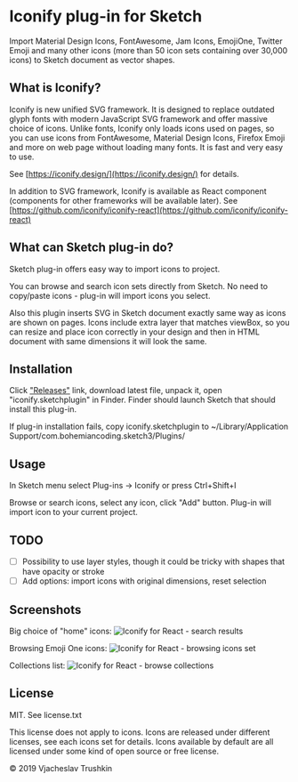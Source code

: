 # Iconify plug-in for Sketch

Import Material Design Icons, FontAwesome, Jam Icons, EmojiOne, Twitter Emoji and many other icons (more than 50 icon sets containing over 30,000 icons) to Sketch document as vector shapes.

## What is Iconify?

Iconify is new unified SVG framework. It is designed to replace outdated glyph fonts with modern JavaScript SVG framework
and offer massive choice of icons. Unlike fonts, Iconify only loads icons used on pages, so you can use icons from FontAwesome,
Material Design Icons, Firefox Emoji and more on web page without loading many fonts. It is fast and very easy to use.

See [https://iconify.design/](https://iconify.design/) for details.

In addition to SVG framework, Iconify is available as React component (components for other frameworks will be available later). See [https://github.com/iconify/iconify-react](https://github.com/iconify/iconify-react)

## What can Sketch plug-in do?

Sketch plug-in offers easy way to import icons to project.

You can browse and search icon sets directly from Sketch. No need to copy/paste icons - plug-in will import icons you select.

Also this plugin inserts SVG in Sketch document exactly same way as icons are shown on pages. Icons include extra layer that
matches viewBox, so you can resize and place icon correctly in your design and then in HTML document with same dimensions
it will look the same.

## Installation

Click ["Releases"](https://github.com/iconify/iconify-sketch/releases) link, download latest file, unpack it, open "iconify.sketchplugin" in Finder. Finder should launch Sketch that should install this plug-in.

If plug-in installation fails, copy iconify.sketchplugin to ~/Library/Application Support/com.bohemiancoding.sketch3/Plugins/

## Usage

In Sketch menu select Plug-ins -> Iconify
or press Ctrl+Shift+I

Browse or search icons, select any icon, click "Add" button. Plug-in will import icon to your current project.

## TODO

* [ ] Possibility to use layer styles, though it could be tricky with shapes that have opacity or stroke
* [ ] Add options: import icons with original dimensions, reset selection

## Screenshots

Big choice of "home" icons:
![Iconify for React - search results](https://iconify.design/assets/images/sketch-sample-00.png)

Browsing Emoji One icons:
![Iconify for React - browsing icons set](https://iconify.design/assets/images/sketch-sample-01.png)

Collections list:
![Iconify for React - browse collections](https://iconify.design/assets/images/sketch-sample-02.png)


## License

MIT. See license.txt

This license does not apply to icons. Icons are released under different licenses, see each icons set for details.
Icons available by default are all licensed under some kind of open source or free license.

© 2019 Vjacheslav Trushkin
